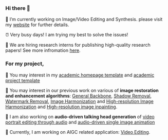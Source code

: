 ### Hi there 👋
🔭 I’m currently working on Image/Video Editing and Synthesis. please visit my [website](http://vinthony.github.io) for further details.

⏰ Very busy days! I am trying my best to solve the issues!

📍 We are hiring research interns for publishing high-quality research papers! See more infromation [here](https://zhuanlan.zhihu.com/p/423801997).


### For my project,

🧸 You may interest in my [academic homepage template](https://github.com/vinthony/academic) and [academic project template](https://github.com/vinthony/project-page-template)

🧸 You may interest in our previous work on various of __image restoration and enhancement algorithms__: [General Backbone](https://github.com/ZhendongWang6/Uformer), [Shadow Removal](https://github.com/vinthony/ghost-free-shadow-removal), [Watermark Removal](https://github.com/vinthony/deep-blind-watermark-removal), [Image Harmonization](https://github.com/vinthony/s2am) and [High-resolution Image Harmonization](https://github.com/stefanLeong/S2CRNet) and [High-resolution image inpainting](https://github.com/NiFangBaAGe/CoordFill).

🧸 I am also working on __audio-driven talking head generation__ of [video portrait editing through audio](https://github.com/vinthony/video-retalking) and [audio-driven single image animation](https://github.com/Winfredy/SadTalker)

🧸 Currently, I am working on AIGC related application: [Video Editing](https://github.com/ChenyangQiQi/FateZero).

<!--
[![Xiaodong Cun's github stats](https://github-readme-stats.vercel.app/api?username=vinthony&show_icons=true&theme=dracula)](https://github.com/anuraghazra/github-readme-stats)


**vinthony/vinthony** is a ✨ _special_ ✨ repository because its `README.md` (this file) appears on your GitHub profile.
-->



